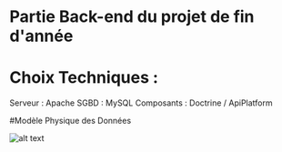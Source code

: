 # Partie Back-end du projet de fin d'année 

# Choix Techniques :

Serveur : Apache
SGBD : MySQL
Composants : Doctrine / ApiPlatform

#Modèle Physique des Données 


![alt text](https://github.com/teddyboirin/greeny_back/mpd.png)
